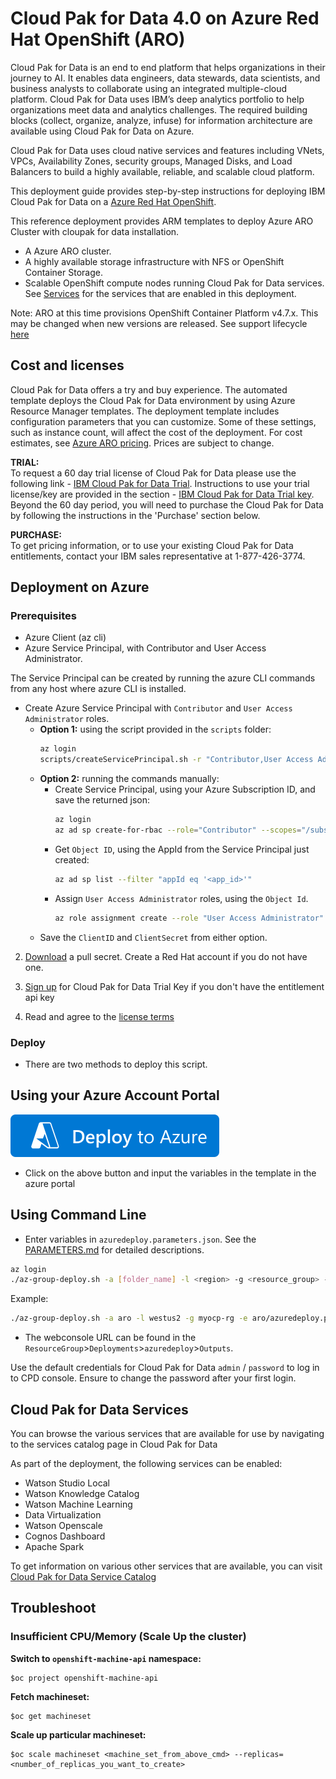 # Cloud Pak for Data 4.0 on Azure Red Hat OpenShift (ARO)

Cloud Pak for Data is an end to end platform that helps organizations in their journey to AI. It enables data engineers, data stewards, data scientists, and business analysts to collaborate using an integrated multiple-cloud platform.
Cloud Pak for Data uses IBM’s deep analytics portfolio to help organizations meet data and analytics challenges. The required building blocks (collect, organize, analyze, infuse) for information architecture are available using Cloud Pak for Data on Azure.

Cloud Pak for Data uses cloud native services and features including VNets, VPCs, Availability Zones, security groups, Managed Disks, and Load Balancers to build a highly available, reliable, and scalable cloud platform.

This deployment guide provides step-by-step instructions for deploying IBM Cloud Pak for Data on a [Azure Red Hat OpenShift](https://docs.microsoft.com/en-us/azure/openshift).

This reference deployment provides ARM templates to deploy Azure ARO Cluster with cloupak for data installation.

 - A Azure ARO cluster.
 - A highly available storage infrastructure with NFS or OpenShift Container Storage.
 - Scalable OpenShift compute nodes running Cloud Pak for Data services. See [Services](#cloud-pak-for-data-services) for the services that are enabled in this deployment.
 
 Note: ARO at this time provisions OpenShift Container Platform v4.7.x. This may be changed when new versions are released. See support lifecycle [here](https://docs.microsoft.com/en-us/azure/openshift/support-lifecycle)

## Cost and licenses
Cloud Pak for Data offers a try and buy experience.
The automated template deploys the Cloud Pak for Data environment by using Azure Resource Manager templates.
The deployment template includes configuration parameters that you can customize. Some of these settings, such as instance count, will affect the cost of the deployment. For cost estimates, see [Azure ARO pricing](https://azure.microsoft.com/en-in/pricing/details/openshift/). Prices are subject to change.

**TRIAL:**<br/>
To request a 60 day trial license of Cloud Pak for Data please use the following link - [IBM Cloud Pak for Data Trial](https://www.ibm.com/account/reg/us-en/signup?formid=urx-42212).
Instructions to use your trial license/key are provided in the section - [IBM Cloud Pak for Data Trial key](#IBM-Cloud-Pak-for-Data-Trial-key).
Beyond the 60 day period, you will need to purchase the Cloud Pak for Data by following the instructions in the 'Purchase' section below.

**PURCHASE:**<br/>
To get pricing information, or to use your existing Cloud Pak for Data entitlements, contact your IBM sales representative at 1-877-426-3774. 

## Deployment on Azure

### Prerequisites
- Azure Client (az cli)
- Azure Service Principal, with Contributor and User Access Administrator.

The Service Principal can be created by running the azure CLI commands from any host where azure CLI is installed.

  * Create Azure Service Principal with `Contributor` and `User Access Administrator` roles.
    * **Option 1:** using the script provided in the `scripts` folder:
      ```bash
      az login
      scripts/createServicePrincipal.sh -r "Contributor,User Access Administrator"
      ```
    * **Option 2:** running the commands manually:
      * Create Service Principal, using your Azure Subscription ID, and save the returned json:
        ```bash
        az login
        az ad sp create-for-rbac --role="Contributor" --scopes="/subscriptions/<subscription_id>"
        ```
      * Get `Object ID`, using the AppId from the Service Principal just created:
        ```bash
        az ad sp list --filter "appId eq '<app_id>'"
        ```
      * Assign `User Access Administrator` roles, using the `Object Id`.
        ```bash
        az role assignment create --role "User Access Administrator" --assignee-object-id "<object_id>"
        ```
    * Save the `ClientID` and `ClientSecret` from either option.

2. [Download](https://cloud.redhat.com/openshift/install/pull-secret) a pull secret. Create a Red Hat account if you do not have one.

3. [Sign up](https://www.ibm.com/account/reg/us-en/signup?formid=urx-42212) for Cloud Pak for Data Trial Key if you don't have the entitlement api key

4. Read and agree to the [license terms](https://ibm.biz/BdqyB2)

### Deploy

* There are two methods to deploy this script. 

## Using your Azure Account Portal

[![Deploy To Azure](https://raw.githubusercontent.com/Azure/azure-quickstart-templates/master/1-CONTRIBUTION-GUIDE/images/deploytoazure.svg?sanitize=true)](https://portal.azure.com/#create/Microsoft.Template/uri/https%3A%2F%2Fraw.githubusercontent.com%2FCPD4.0_ARO_DEV%2Fmanaged-openshift%2Fazure%2Farm%2Faro%2Fazuredeploy.json)


* Click on the above button and input the variables in the template in the azure portal 

## Using Command Line

* Enter variables in `azuredeploy.parameters.json`. See the [PARAMETERS.md](./PARAMETERS.md) for detailed descriptions.
```bash
az login
./az-group-deploy.sh -a [folder_name] -l <region> -g <resource_group> -e /path/to/parameters_file
```
Example:
```bash
./az-group-deploy.sh -a aro -l westus2 -g myocp-rg -e aro/azuredeploy.parameters.json
```

* The webconsole URL can be found in the `ResourceGroup`>`Deployments`>`azuredeploy`>`Outputs`.


Use the default credentials for Cloud Pak for Data `admin` / `password` to log in to CPD console. Ensure to change the password after your first login.

## Cloud Pak for Data Services

You can browse the various services that are available for use by navigating to the services catalog page in Cloud Pak for Data


As part of the deployment, the following services can be enabled:

 - Watson Studio Local
 - Watson Knowledge Catalog
 - Watson Machine Learning
 - Data Virtualization
 - Watson Openscale
 - Cognos Dashboard
 - Apache Spark


To get information on various other services that are available, you can visit [Cloud Pak for Data Service Catalog](https://www.ibm.com/support/producthub/icpdata/docs/content/SSQNUZ_current/cpd/svc/services.html)

## Troubleshoot 

### Insufficient CPU/Memory (Scale Up the cluster)
**Switch to `openshift-machine-api` namespace:**
```
$oc project openshift-machine-api
```

**Fetch machineset:**
```
$oc get machineset
```

**Scale up particular machineset:**
```
$oc scale machineset <machine_set_from_above_cmd> --replicas=<number_of_replicas_you_want_to_create>
```
